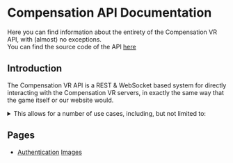 # Compensation API Documentation
Here you can find information about the entirety of the Compensation VR API, with (almost) no exceptions.  
You can find the source code of the API [here](https://github.com/bubby932/VigorXRAPI)  

## Introduction  
The Compensation VR API is a REST & WebSocket based system for directly interacting with the Compensation VR servers, in exactly
the same way that the game itself or our website would.  
  
<details>  
    <summary>This allows for a number of use cases, including, but not limited to:</summary>  
    <ul>
        <li>Fetching data about a user, such as their username, ID, or bio.</li>
        <li>Gifting users items.</li>
        <li>Making purchases without logging into the game.</li>
        <li>Sending messages automatically, in the vein of a Discord bot.</li>
        <li>(Coming Soon) Manually downloading, modifying, and reuploading room saves to allow for more advanced operations.</li>
    </ul>
</details>  

## Pages

<ul>
    <li>
        <a href="./auth/">Authentication</a>  
        <a href="./img/">Images</a>  
    </li>
</ul>